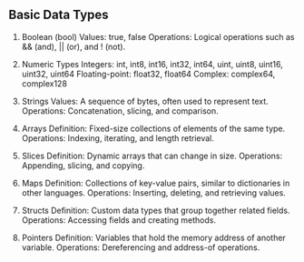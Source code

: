 ## Basic Data Types
1. Boolean (bool)
Values: true, false
Operations: Logical operations such as && (and), || (or), and ! (not).

2. Numeric Types
Integers: int, int8, int16, int32, int64, uint, uint8, uint16, uint32, uint64
Floating-point: float32, float64
Complex: complex64, complex128

3. Strings
Values: A sequence of bytes, often used to represent text.
Operations: Concatenation, slicing, and comparison.

4. Arrays
Definition: Fixed-size collections of elements of the same type.
Operations: Indexing, iterating, and length retrieval.

5. Slices
Definition: Dynamic arrays that can change in size.
Operations: Appending, slicing, and copying.

6. Maps
Definition: Collections of key-value pairs, similar to dictionaries in other languages.
Operations: Inserting, deleting, and retrieving values.

7. Structs
Definition: Custom data types that group together related fields.
Operations: Accessing fields and creating methods.

8. Pointers
Definition: Variables that hold the memory address of another variable.
Operations: Dereferencing and address-of operations.

